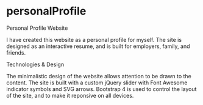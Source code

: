 # personalProfile

Personal Profile Website

I have created this website as a personal profile for myself. The site is designed as an interactive resume, and is built for employers, family, and friends.

Technologies & Design

The minimalistic design of the website allows attention to be drawn to the content. 
The site is built with a custom jQuery slider with Font Awesome indicator symbols and SVG arrows.
Bootstrap 4 is used to control the layout of the site, and to make it reponsive on all devices.
